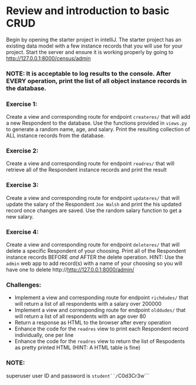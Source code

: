 # Review and introduction to basic CRUD

Begin by opening the starter project in intelliJ. The starter project has an existing data model with a few instance records that you will use for your project. Start the server and ensure it is working properly by going to http://127.0.0.1:8000/census/admin

### NOTE: It is acceptable to log results to the console. After EVERY operation, print the list of all object instance records in the database.

### Exercise 1:
Create a view and corresponding route for endpoint ```createres/``` that will add a new Respondent to the database. Use the functions provided in ```views.py``` to generate a random name, age, and salary. Print the resulting collection of ALL instance records from the database.

### Exercise 2:
Create a view and corresponding route for endpoint ```readres/``` that will retrieve all of the Respondent instance records and print the result

### Exercise 3:
Create a view and corresponding route for endpoint ```updateres/``` that will update the salary of the Respondent ```Joe Walsh``` and print the his updated record once changes are saved. Use the random salary function to get a new salary.

### Exercise 4:
Create a view and corresponding route for endpoint ```deleteres/``` that will delete a specific Respondent of your choosing. Print all of the Respondent instance records BEFORE *and* AFTER the delete operation. HINT: Use the  ```admin``` web app to add record(s) with a name of your choosing so you will have one to delete http://http://127.0.0.1:8000/admin/

### Challenges:
* Implement a view and corresponding route for endpoint ```richdudes/``` that will return a list of all respondents with a salary over 200000
* Implement a view and corresponding route for endpoint ```olddudes/``` that will return a list of all respondents with an age over 80
* Return a response as HTML to the browser after every operation
* Enhance the code for the ```readres``` view to print each Respondent record individually, one per line
* Enhance the code for the ```readres``` view to return the list of Respodents as pretty printed HTML (HINT: A HTML table is fine)

### NOTE:
superuser user ID and password is ```student``/```C0d3Cr3w```
